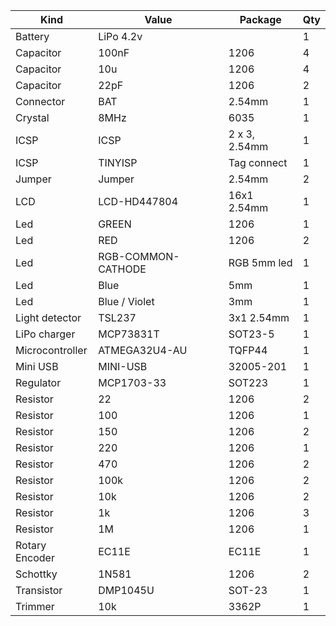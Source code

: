 | Kind            |  Value         |  Package  |  Qty  |
| ----------------|----------------|-----------|-------|
| Battery         |  LiPo 4.2v     |           |  1    |
| Capacitor       |  100nF         |  1206     |  4    |
| Capacitor       |  10u           |  1206     |  4    |
| Capacitor       |  22pF          |  1206     |  2    |
| Connector       |  BAT           |  2.54mm   |  1    |
| Crystal         |  8MHz          |  6035     |  1    |
| ICSP            |  ICSP          |  2 x 3, 2.54mm  |  1  |
| ICSP            |  TINYISP       |  Tag connect  |  1  |
| Jumper          |  Jumper        |  2.54mm   |  2  |
| LCD             |  LCD-HD447804  |  16x1 2.54mm  |  1  |
| Led             |  GREEN         |  1206     |  1  |
| Led             |  RED           |  1206     |  2  |
| Led             |  RGB-COMMON-CATHODE  |  RGB 5mm led  |  1  |
| Led             |  Blue          |  5mm      |  1  |
| Led             |  Blue / Violet |  3mm      |  1  |
| Light detector  |  TSL237        |  3x1 2.54mm  |  1  |
| LiPo charger    |  MCP73831T     |  SOT23-5  |  1  |
| Microcontroller |  ATMEGA32U4-AU |  TQFP44  |  1  |
| Mini USB        |  MINI-USB      |  32005-201  |  1  |
| Regulator       |  MCP1703-33    |  SOT223  |  1  |
| Resistor        |  22            |  1206  |  2  |
| Resistor        |  100           |  1206  |  1  |
| Resistor        |  150           |  1206  |  2  |
| Resistor        |  220           |  1206  |  1  |
| Resistor        |  470           |  1206  |  2  |
| Resistor        |  100k          |  1206  |  2  |
| Resistor        |  10k           |  1206  |  2  |
| Resistor        |  1k            |  1206  |  3  |
| Resistor        |  1M            |  1206  |  1  |
| Rotary Encoder  |  EC11E         |  EC11E    |  1  |
| Schottky        |  1N581         |  1206  |  2  |
| Transistor      |  DMP1045U      |  SOT-23  |  1  |
| Trimmer         |  10k           |  3362P  |  1  |
